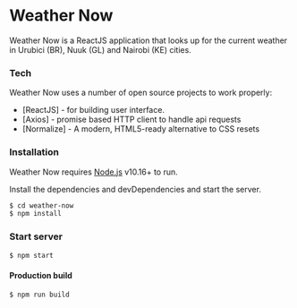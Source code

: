 # Weather Now

Weather Now is a ReactJS application that looks up for the current weather in Urubici (BR), Nuuk (GL) and Nairobi (KE) cities.

### Tech

Weather Now uses a number of open source projects to work properly:

* [ReactJS] - for building user interface.
* [Axios] - promise based HTTP client to handle api requests
* [Normalize] - A modern, HTML5-ready alternative to CSS resets


### Installation

Weather Now requires [Node.js](https://nodejs.org/) v10.16+ to run.

Install the dependencies and devDependencies and start the server.

```sh
$ cd weather-now
$ npm install
```

### Start server

```sh
$ npm start
```

#### Production build

```sh
$ npm run build
```